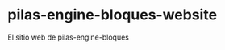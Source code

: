 # pilas-engine-bloques-website
El sitio web de pilas-engine-bloques






























































